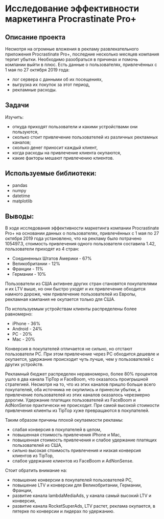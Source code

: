 # Исследование эффективности маркетинга Procrastinate Pro+
## Описание проекта
Несмотря на огромные вложения в рекламу развлекательного приложения Procrastinate Pro+, последние несколько месяцев компания терпит убытки. Необходимо разобраться в причинах и помочь компании выйти в плюс.
Есть данные о пользователях, привлечённых с 1 мая по 27 октября 2019 года:
* лог сервера с данными об их посещениях,
* выгрузка их покупок за этот период,
* рекламные расходы.

## Задачи
Изучить:
* откуда приходят пользователи и какими устройствами они пользуются,
* сколько стоит привлечение пользователей из различных рекламных каналов;
* сколько денег приносит каждый клиент,
* когда расходы на привлечение клиента окупаются,
* какие факторы мешают привлечению клиентов.

## Используемые библиотеки:
- pandas
- numpy
- datetime
- matplotlib

## Выводы:
В ходе исследования эффективности маркетинга компании Procrastinate Pro+ на основании данных о пользователях, привлечённых с 1 мая по 27 октября 2019 года установлено, что на рекламу было потрачено 105497.3, стоимость привлечения одного пользователя составила 1.42, пользователи приходят из 4 стран:
+ Соединенных Штатов Америки - 67%
+ Великобритании - 12%
+ Франции - 11%
+ Германии - 10%

Пользователи из США активнее других стран становятся покупателями и их LTV выше, но они быстро уходят и их привлечение обходится намного дороже, чем привлечение пользователей из Европы, рекламная кампания не окупается только для США.

По используемым устройствам клиенты распределены более равномерно:
+ iPhone - 36%
+ Android - 24%
+ PC - 20%
+ Mac - 20%

Конверсия в покупателей отличается не сильно, но отстают пользователи PC. При этом привлечение через PC обходится дешевле и окупается, удержание происходит чуть лучше, чем у пользователей с других устройств.

Рекламный бюджет распределен неравномерно, более 80% процентов ушло в два канала TipTop и FaceBoom, что оказалось проигрышной стратегией. Несмотря на то, что из этих каналов пришло больше всего покупателей, оба источника не окупились и принесли убытки, а привлечение пользователей из этих каналов оказалось черезмерно дорогим. Удержание платящих пользователей из FaceBoom и AdNonSense практически не происходит. При самой высокой стоимости привлечения клиенты из TipTop хуже превращаются в покупателей.

Таким образом причины плохой окупаемости рекламы:
+ слабая конверсия в покупателей в целом,
+ повышенная стоимость привлечения iPhone и Mac,
+ повышенная стоимость привлечения и слабое удержание платящих пользователей из США,
+ сильно высокая стоимость привлечения и низкая конверсия клиентов из TipTop,
+ слабое удержание клиентов из FaceBoom и AdNonSense.

Стоит обратить внимание на:
+ повышение конверсии в покупателей пользователей PC,
+ повышение LTV  и конверсии для Великобритании, Германии, Франции,
+ развитие канала lambdaMediaAds, у канала самый высокий LTV и конверсия,
+ развитие канала RocketSuperAds, LTV растет, реклама окупается, в пятерке по конверсии и лидерах по удержанию.